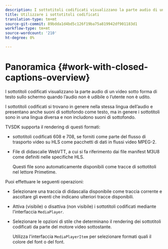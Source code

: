 ```yaml
---
description: I sottotitoli codificati visualizzano la parte audio di un video sotto forma di testo sullo schermo quando l’audio non è udibile o l’utente non è udito.
title: Utilizzare i sottotitoli codificati
translation-type: tm+mt
source-git-commit: 89bdda1d4bd5c126f19ba75a819942df901183d1
workflow-type: tm+mt
source-wordcount: '210'
ht-degree: 0%

---
```



# Panoramica {#work-with-closed-captions-overview}

I sottotitoli codificati visualizzano la parte audio di un video sotto forma di testo sullo schermo quando l’audio non è udibile o l’utente non è udito.

I sottotitoli codificati si trovano in genere nella stessa lingua dell’audio e presentano anche suoni di sottofondo come testo, ma in genere i sottotitoli sono in una lingua diversa e non includono suoni di sottofondo.

TVSDK supporta il rendering di questi formati:

* sottotitoli codificati 608 e 708, se forniti come parte del flusso di trasporto video su HLS come pacchetti di dati in flussi video MPEG-2.
* File di didascalie WebVTT, a cui si fa riferimento dai file manifest M3U8 come definiti nelle specifiche HLS.

   Questi file sono automaticamente disponibili come tracce di sottotitoli nel lettore Primetime.

Puoi effettuare le seguenti operazioni:

* Selezionare una traccia di didascalia disponibile come traccia corrente e ascoltare gli eventi che indicano ulteriori tracce disponibili.
* Attiva (visibile) o disattiva (non visibile) i sottotitoli codificati mediante l’interfaccia `MediaPlayer`.
* Selezionare le opzioni di stile che determinano il rendering dei sottotitoli codificati da parte del motore video sottostante.

   Utilizza l&#39;interfaccia `MediaPlayerItem` per selezionare formati quali il colore del font o del font.


